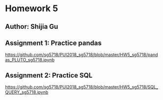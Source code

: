 # Homework 5
## Author: Shijia Gu

## Assignment 1: Practice pandas
https://github.com/sg5718/PUI2018_sg5718/blob/master/HW5_sg5718/pandas_PLUTO_sg5718.ipynb

## Assignment 2: Practice SQL
https://github.com/sg5718/PUI2018_sg5718/blob/master/HW5_sg5718/SQL_QUERY_sg5718.ipynb

